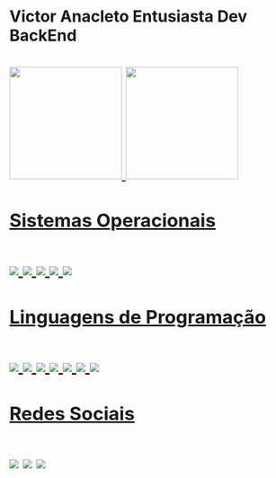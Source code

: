 <h1> Victor Anacleto Entusiasta Dev BackEnd <h1>

<div style="display: inline_block">
<a href='https://github.com/Victor4n4cleto'>
	<img height="200em" src='https://github-readme-stats.vercel.app/api?username=Victor4n4cleto&theme=blue-green'><span> </span>
	<img height="200em" src='https://github-readme-stats.vercel.app/api/top-langs/?username=Victor4n4cleto&theme=blue-green'>
</div>

<h3> Sistemas Operacionais <h3>
<div class='OS'>
	<img src='https://img.shields.io/badge/Debian-A81D33?style=for-the-badge&logo=debian&logoColor=white'> 
	<img src='https://img.shields.io/badge/Ubuntu-E95420?style=for-the-badge&logo=ubuntu&logoColor=white'>
	<img src='https://img.shields.io/badge/Windows-0078D6?style=for-the-badge&logo=windows&logoColor=white'> 
	<img src='https://img.shields.io/badge/Android-3DDC84?style=for-the-badge&logo=android&logoColor=white'>
	<img src='https://img.shields.io/badge/Visual_Studio_Code-0078D4?style=for-the-badge&logo=visual%20studio%20code&logoColor=white'>
</div>

<h3> Linguagens de Programação <h3>
<div id='language'>
	<img src='https://img.shields.io/badge/Go-00ADD8?style=for-the-badge&logo=go&logoColor=white'>
	<img src='https://img.shields.io/badge/JavaScript-F7DF1E?style=for-the-badge&logo=javascript&logoColor=black'>
	<img src='https://img.shields.io/badge/Vue.js-35495E?style=for-the-badge&logo=vue.js&logoColor=4FC08D'>
	<img src='https://img.shields.io/badge/Node.js-43853D?style=for-the-badge&logo=node.js&logoColor=white'>
	<img src='https://img.shields.io/badge/Python-3776AB?style=for-the-badge&logo=python&logoColor=white'>
	<img src='https://img.shields.io/badge/Colab-F9AB00?style=for-the-badge&logo=googlecolab&color=525252'>
	<img src='https://img.shields.io/badge/Django-092E20?style=for-the-badge&logo=django&logoColor=white'>
	
</div>

<h3> Redes Sociais <h3>
	<div aling="center">
	<a href="https://www.instagram.com/__anacletovictor/" target="_blank"><img src='https://img.shields.io/badge/Instagram-E4405F?style=for-the-badge&logo=instagram&logoColor=white'></a>
	<a href='https://www.linkedin.com/in/victor-anacleto-42019a196/'><img src='https://img.shields.io/badge/LinkedIn-0077B5?style=for-the-badge&logo=linkedin&logoColor=white'></a>
	<a href='mailto:contatoanacletovictor@gmail.com'><img src='https://img.shields.io/badge/Gmail-D14836?style=for-the-badge&logo=gmail&logoColor=white'></a>
</div>
